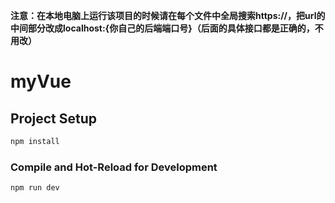**注意：在本地电脑上运行该项目的时候请在每个文件中全局搜索https://，把url的中间部分改成localhost:{你自己的后端端口号}（后面的具体接口都是正确的，不用改）**

# myVue

## Project Setup

```sh
npm install
```

### Compile and Hot-Reload for Development

```sh
npm run dev
```
